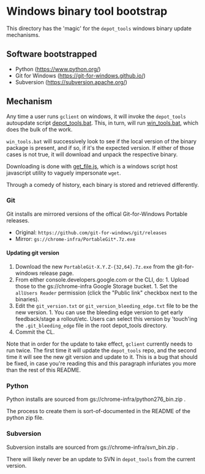# Windows binary tool bootstrap

This directory has the 'magic' for the `depot_tools` windows binary update
mechanisms.

## Software bootstrapped
  * Python (https://www.python.org/)
  * Git for Windows (https://git-for-windows.github.io/)
  * Subversion (https://subversion.apache.org/)

## Mechanism

Any time a user runs `gclient` on windows, it will invoke the `depot_tools`
autoupdate script [depot_tools.bat](../../update_depot_tools.bat). This, in
turn, will run [win_tools.bat](./win_tools.bat), which does the bulk of the
work.

`win_tools.bat` will successively look to see if the local version of the binary
package is present, and if so, if it's the expected version. If either of those
cases is not true, it will download and unpack the respective binary.

Downloading is done with [get_file.js](./get_file.js), which is a windows script
host javascript utility to vaguely impersonate `wget`.

Through a comedy of history, each binary is stored and retrieved differently.

### Git

Git installs are mirrored versions of the offical Git-for-Windows Portable
releases.
  * Original: `https://github.com/git-for-windows/git/releases`
  * Mirror: `gs://chrome-infra/PortableGit*.7z.exe`

#### Updating git version
  1. Download the new `PortableGit-X.Y.Z-{32,64}.7z.exe` from the
     git-for-windows release page.
  1. From either console.developers.google.com or the CLI, do:
    1. Upload those to the gs://chrome-infra Google Storage bucket.
    1. Set the `allUsers Reader` permission (click the "Public link" checkbox
       next to the binaries).
  1. Edit the `git_version.txt` or `git_version_bleeding_edge.txt` file to
     be the new version.
    1. You can use the bleeding edge version to get early feedback/stage a
       rollout/etc. Users can select this version by 'touch'ing the
       `.git_bleeding_edge` file in the root depot_tools directory.
  1. Commit the CL.

Note that in order for the update to take effect, `gclient` currently needs to
run twice. The first time it will update the `depot_tools` repo, and the second
time it will see the new git version and update to it. This is a bug that should
be fixed, in case you're reading this and this paragraph infuriates you more
than the rest of this README.

### Python

Python installs are sourced from gs://chrome-infra/python276_bin.zip .

The process to create them is sort-of-documented in the README of the python
zip file.

### Subversion

Subversion installs are sourced from gs://chrome-infra/svn_bin.zip .

There will likely never be an update to SVN in `depot_tools` from the current
version.
